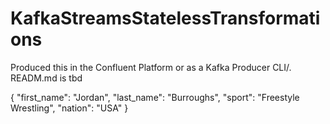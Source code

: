 # KafkaStreamsStatelessTransformations
Produced this in the Confluent Platform or as a Kafka Producer CLI/. READM.md is tbd

{
	"first_name": "Jordan",
	"last_name": "Burroughs",
	"sport": "Freestyle Wrestling",
	"nation": "USA"
}
